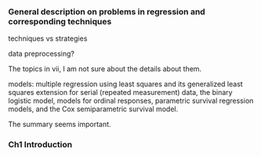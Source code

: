 ### General description on problems in regression and corresponding techniques

techniques vs strategies

data preprocessing?

The topics in vii, I am not sure about the details about them.

models: multiple regression using least squares and its generalized least squares extension for serial (repeated measurement) data, the binary logistic model, models for ordinal responses,
parametric survival regression models, and the Cox semiparametric survival
model. 

The summary seems important.

### Ch1 Introduction
